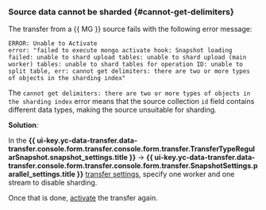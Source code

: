 ### Source data cannot be sharded {#cannot-get-delimiters}

The transfer from a {{ MG }} source fails with the following error message:

```text
ERROR: Unable to Activate
error: "failed to execute mongo activate hook: Snapshot loading failed: unable to shard upload tables: unable to shard upload (main worker) tables: unable to shard tables for operation ID: unable to split table, err: cannot get delimiters: there are two or more types of objects in the sharding index"
```

The `cannot get delimiters: there are two or more types of objects in the sharding index` error means that the source collection `id` field contains different data types, making the source unsuitable for sharding.

**Solution**:

In the **{{ ui-key.yc-data-transfer.data-transfer.console.form.transfer.console.form.transfer.TransferTypeRegularSnapshot.snapshot_settings.title }}** → **{{ ui-key.yc-data-transfer.data-transfer.console.form.transfer.console.form.transfer.SnapshotSettings.parallel_settings.title }}** [transfer settings](../../../../data-transfer/operations/transfer.md#update-copy-repl), specify one worker and one stream to disable sharding.

Once that is done, [activate](../../../../data-transfer/operations/transfer.md#activate) the transfer again.
